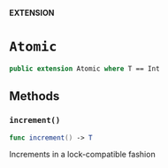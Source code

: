 **EXTENSION**

# `Atomic`
```swift
public extension Atomic where T == Int
```

## Methods
### `increment()`

```swift
func increment() -> T
```

Increments in a lock-compatible fashion
